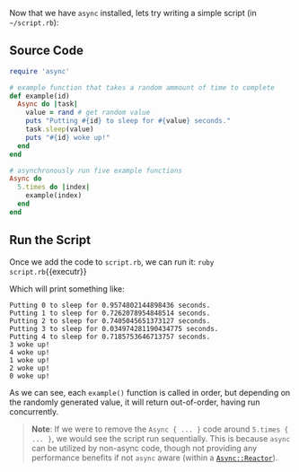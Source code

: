 Now that we have `async` installed, lets try writing a simple script (in `~/script.rb`):

## Source Code

```ruby
require 'async'

# example function that takes a random ammount of time to complete
def example(id)
  Async do |task|
    value = rand # get random value
    puts "Putting #{id} to sleep for #{value} seconds."
    task.sleep(value) 
    puts "#{id} woke up!"
  end
end

# asynchronously run five example functions
Async do
  5.times do |index|
    example(index)
  end
end
```

## Run the Script

Once we add the code to `script.rb`, we can run it:
`ruby script.rb`{{executr}}

Which will print something like:
```
Putting 0 to sleep for 0.9574802144898436 seconds.
Putting 1 to sleep for 0.7262078954848514 seconds.
Putting 2 to sleep for 0.7405045651373127 seconds.
Putting 3 to sleep for 0.034974281190434775 seconds.
Putting 4 to sleep for 0.7185753646713757 seconds.
3 woke up!
4 woke up!
1 woke up!
2 woke up!
0 woke up!
```

As we can see, each `example()` function is called in order, but depending on the randomly generated value, it will return out-of-order, having run concurrently.

> **Note**: If we were to remove the `Async { ... }` code around `5.times { ... }`, we would see the script run sequentially. This is because `async` can be utilized by non-async code, though not providing any performance benefits if not `async` aware (within a [`Async::Reactor`](https://github.com/socketry/async#reactors)).
